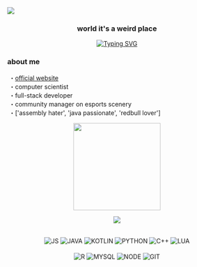 <img src="https://cdn.discordapp.com/attachments/1005910757763993640/1032834510821269584/ezgif.com-gif-maker.gif">

### <p align='center'>world it's a weird place</p>
<div align="center">

[![Typing SVG](https://readme-typing-svg.herokuapp.com?color=ADBAC2&background=FF000000&center=true&lines=stay+tuned+for+new+realeases)](https://git.io/typing-svg)
</div>

###  about me
&nbsp;・<a href='https://neast.xyz/'>official website</a><br>
&nbsp;・computer scientist <br> 
&nbsp;・full-stack developer <br> 
&nbsp;・community manager on esports scenery<br>
&nbsp;・['assembly hater', 'java passionate', 'redbull lover'] <br>

<p align='center'>
<img src="https://media.giphy.com/media/TEnXkcsHrP4YedChhA/giphy.gif" width="200" height="200" frameBorder="0" class="giphy-embed" allowFullScreen></img></p>

<div align='center'>

![](https://komarev.com/ghpvc/?username=ghostneast&color=blue)
<div>
<!-- LANG TECH -->
<div align="center" valign="top"><br> 
  <img align="center" alt="JS" src="https://img.shields.io/badge/JavaScript-323330?style=for-the-badge&logo=javascript&logoColor=F7DF1E">
  <img align="center" alt="JAVA" src="https://img.shields.io/badge/Java-323330?style=for-the-badge&logo=java&logoColor=white">
  <img align="center" alt="KOTLIN" src="https://img.shields.io/badge/Kotlin-0095D5?&style=for-the-badge&logo=kotlin&logoColor=white">
  <img align="center" alt="PYTHON"  src="https://img.shields.io/badge/Python-14354C?style=for-the-badge&logo=python&logoColor=white">
  <img align="center" alt="C++"  src="https://img.shields.io/badge/C%2B%2B-00599C?style=for-the-badge&logo=c%2B%2B&logoColor=white">
  <img align="center" alt="LUA" src="https://img.shields.io/badge/Lua-2C2D72?style=for-the-badge&logo=lua&logoColor=white"><br><br>
  <img align="center" alt="R" src="https://img.shields.io/badge/R-14354C?style=for-the-badge&logo=r&logoColor=white">
  <img align="center" alt="MYSQL" src="https://img.shields.io/badge/MySQL-00000F?style=for-the-badge&logo=mysql&logoColor=white">
  <img align="center" alt="NODE" src="https://img.shields.io/badge/Node.js-43853D?style=for-the-badge&logo=node.js&logoColor=white">

  <img align="center" alt="GIT" src="https://img.shields.io/badge/GIT-323330?style=for-the-badge&logo=git&logoColor=white">
</div><br>
<!-- END LANG TECH-->


